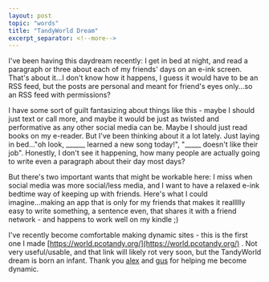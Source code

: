 ```yaml
---
layout: post
topic: "words"
title: "TandyWorld Dream"
excerpt_separator: <!--more-->
---
```


I've been having this daydream recently: I get in bed at night, and read a paragraph or three about each of my friends' days on an e-ink screen. That's about it...I don't know how it happens, I guess it would have to be an RSS feed, but the posts are personal and meant for friend's eyes only...so an RSS feed with permissions?

I have some sort of guilt fantasizing about things like this - maybe I should just text or call more, and maybe it would be just as twisted and performative as any other social media can be. Maybe I should just read books on my e-reader. But I've been thinking about it a lot lately. Just laying in bed..."oh look, ______ learned a new song today!", "_____ doesn't like their job". Honestly, I don't see it happening, how many people are actually going to write even a paragraph about their day most days?

But there's two important wants that might be workable here: I miss when social media was more social/less media, and I want to have a relaxed e-ink bedtime way of keeping up with friends. Here's what I could imagine...making an app that is only for my friends that makes it reallllly easy to write something, a sentence even, that shares it with a friend network - and happens to work well on my kindle ;) 

I've recently become comfortable making dynamic sites - this is the first one I made [https://world.pcotandy.org/](https://world.pcotandy.org/) . Not very useful/usable, and that link will likely rot very soon, but the TandyWorld dream is born an infant. Thank you [alex](https://alexanderpetros.com/) and [gus](https://www.guscuddy.com/) for helping me become dynamic.

<!--more-->
